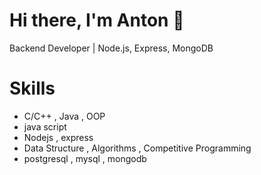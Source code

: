 # Hi there, I'm Anton  👋 
  Backend Developer | Node.js, Express, MongoDB


# Skills

* C/C++ , Java , OOP
* java script
* Nodejs , express
* Data Structure , Algorithms , Competitive Programming
* postgresql , mysql , mongodb

